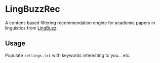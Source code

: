 # LingBuzzRec
 A content-based filtering recommendation engine for academic papers in linguistics from [LingBuzz](https://ling.auf.net/lingbuzz).

## Usage
Populate `settings.txt` with keywords interesting to you... etc.

